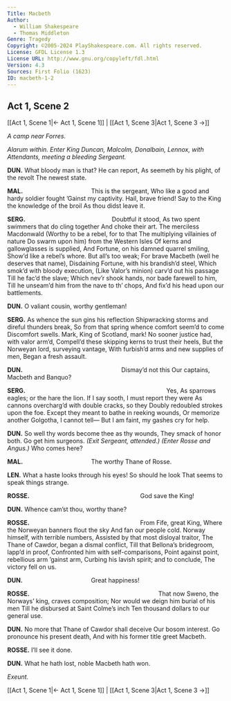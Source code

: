 ```yaml
---
Title: Macbeth
Author: 
  - William Shakespeare
  - Thomas Middleton
Genre: Tragedy
Copyright: ©2005-2024 PlayShakespeare.com. All rights reserved.
License: GFDL License 1.3
License URL: http://www.gnu.org/copyleft/fdl.html
Version: 4.3
Sources: First Folio (1623)
ID: macbeth-1-2
---
```


## Act 1, Scene 2
[[Act 1, Scene 1|← Act 1, Scene 1]] | [[Act 1, Scene 3|Act 1, Scene 3 →]]

*A camp near Forres.*

*Alarum within. Enter King Duncan, Malcolm, Donalbain, Lennox, with Attendants, meeting a bleeding Sergeant.*

**DUN.**
What bloody man is that? He can report,
As seemeth by his plight, of the revolt
The newest state.

**MAL.**
           This is the sergeant,
Who like a good and hardy soldier fought
’Gainst my captivity. Hail, brave friend!
Say to the King the knowledge of the broil
As thou didst leave it.

**SERG.**
              Doubtful it stood,
As two spent swimmers that do cling together
And choke their art. The merciless Macdonwald
(Worthy to be a rebel, for to that
The multiplying villainies of nature
Do swarm upon him) from the Western Isles
Of kerns and gallowglasses is supplied,
And Fortune, on his damned quarrel smiling,
Show’d like a rebel’s whore. But all’s too weak;
For brave Macbeth (well he deserves that name),
Disdaining Fortune, with his brandish’d steel,
Which smok’d with bloody execution,
(Like Valor’s minion) carv’d out his passage
Till he fac’d the slave;
Which nev’r shook hands, nor bade farewell to him,
Till he unseam’d him from the nave to th’ chops,
And fix’d his head upon our battlements.

**DUN.**
O valiant cousin, worthy gentleman!

**SERG.**
As whence the sun gins his reflection
Shipwracking storms and direful thunders break,
So from that spring whence comfort seem’d to come
Discomfort swells. Mark, King of Scotland, mark!
No sooner justice had, with valor arm’d,
Compell’d these skipping kerns to trust their heels,
But the Norweyan lord, surveying vantage,
With furbish’d arms and new supplies of men,
Began a fresh assault.

**DUN.**
                Dismay’d not this
Our captains, Macbeth and Banquo?

**SERG.**
                       Yes,
As sparrows eagles; or the hare the lion.
If I say sooth, I must report they were
As cannons overcharg’d with double cracks, so they
Doubly redoubled strokes upon the foe.
Except they meant to bathe in reeking wounds,
Or memorize another Golgotha,
I cannot tell⁠—
But I am faint, my gashes cry for help.

**DUN.**
So well thy words become thee as thy wounds,
They smack of honor both. Go get him surgeons.
*(Exit Sergeant, attended.)*
*(Enter Rosse and Angus.)*
Who comes here?

**MAL.**
           The worthy Thane of Rosse.

**LEN.**
What a haste looks through his eyes! So should he look
That seems to speak things strange.

**ROSSE.**
                  God save the King!

**DUN.**
Whence cam’st thou, worthy thane?

**ROSSE.**
                  From Fife, great King,
Where the Norweyan banners flout the sky
And fan our people cold.
Norway himself, with terrible numbers,
Assisted by that most disloyal traitor,
The Thane of Cawdor, began a dismal conflict,
Till that Bellona’s bridegroom, lapp’d in proof,
Confronted him with self-comparisons,
Point against point, rebellious arm ’gainst arm,
Curbing his lavish spirit; and to conclude,
The victory fell on us.

**DUN.**
           Great happiness!

**ROSSE.**
                     That now
Sweno, the Norways’ king, craves composition;
Nor would we deign him burial of his men
Till he disbursed at Saint Colme’s inch
Ten thousand dollars to our general use.

**DUN.**
No more that Thane of Cawdor shall deceive
Our bosom interest. Go pronounce his present death,
And with his former title greet Macbeth.

**ROSSE.**
I’ll see it done.

**DUN.**
What he hath lost, noble Macbeth hath won.

*Exeunt.*

[[Act 1, Scene 1|← Act 1, Scene 1]] | [[Act 1, Scene 3|Act 1, Scene 3 →]]